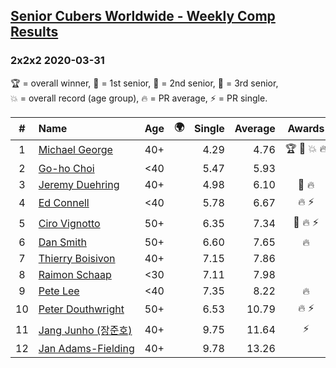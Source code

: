 <style>table {white-space: nowrap;}</style>
<link rel="stylesheet" type="text/css" href="/scw-comp/css/flags.css" />

## [Senior Cubers Worldwide - Weekly Comp Results](/scw-comp/results/)
### 2x2x2 2020-03-31

<span style="white-space: nowrap;">🏆 = overall winner</span>, <span style="white-space: nowrap;">🥇 = 1st senior</span>, <span style="white-space: nowrap;">🥈 = 2nd senior</span>, <span style="white-space: nowrap;">🥉 = 3rd senior</span>, <span style="white-space: nowrap;">💥 = overall record (age group)</span>, <span style="white-space: nowrap;">🔥 = PR average</span>, <span style="white-space: nowrap;">⚡ = PR single</span>.

| # | Name | Age | 🌍 | Single | Average | Awards | Solve 1 | Solve 2 | Solve 3 | Solve 4 | Solve 5 | Video |
| :--: | :-- | :--: | :--: | --: | --: | :--: | --: | --: | --: | --: | --: | :-- |
| 1 | [Michael George](../../persons/michael_george/222.md) | 40+ | <i class="flag flag-GB" /> | 4.29 | 4.76 | 🏆 🥇 💥 🔥 | 5.83 | 4.29 | 4.88 | 4.86 | 4.54 | [Desktop](https://www.facebook.com/events/637372103486119/permalink/637382556818407) / [Mobile](https://m.facebook.com/events/637372103486119?view=permalink&id=637382556818407) |
| 2 | [Go-ho Choi](../../persons/go_ho_choi/222.md) | <40 | <i class="flag flag-KR" /> | 5.47 | 5.93 |  | 5.47 | 5.50 | 6.58 | 5.70 | 9.38 | [Desktop](https://www.facebook.com/events/637372103486119/permalink/641025749787421) / [Mobile](https://m.facebook.com/events/637372103486119?view=permalink&id=641025749787421) |
| 3 | [Jeremy Duehring](../../persons/jeremy_duehring/222.md) | 40+ | <i class="flag flag-US" /> | 4.98 | 6.10 | 🥈 🔥 | 5.68 | 4.98 | 7.45 | 5.81 | 6.81 | [Desktop](https://www.facebook.com/events/637372103486119/permalink/638302930059703) / [Mobile](https://m.facebook.com/events/637372103486119?view=permalink&id=638302930059703) |
| 4 | [Ed Connell](../../persons/ed_connell/222.md) | <40 | <i class="flag flag-IE" /> | 5.78 | 6.67 | 🔥 ⚡ | 8.05 | 6.14 | 7.39 | 5.78 | 6.48 | [Desktop](https://www.facebook.com/events/637372103486119/permalink/638709733352356) / [Mobile](https://m.facebook.com/events/637372103486119?view=permalink&id=638709733352356) |
| 5 | [Ciro Vignotto](../../persons/ciro_vignotto/222.md) | 50+ | <i class="flag flag-IT" /> | 6.35 | 7.34 | 🥉 🔥 ⚡ | 6.35 | 7.49 | 7.32 | 8.74 | 7.21 | [Desktop](https://www.facebook.com/events/637372103486119/permalink/637582320131764) / [Mobile](https://m.facebook.com/events/637372103486119?view=permalink&id=637582320131764) |
| 6 | [Dan Smith](../../persons/dan_smith/222.md) | 50+ | <i class="flag flag-US" /> | 6.60 | 7.65 | 🔥 | 6.99 | 7.90 | 9.91 | 8.07 | 6.60 | [Desktop](https://www.facebook.com/events/637372103486119/permalink/640639133159416) / [Mobile](https://m.facebook.com/events/637372103486119?view=permalink&id=640639133159416) |
| 7 | [Thierry Boisivon](../../persons/thierry_boisivon/222.md) | 40+ | <i class="flag flag-FR" /> | 7.15 | 7.86 |  | 8.18 | 7.18 | 8.21 | 7.15 | 8.91 | [Desktop](https://www.facebook.com/events/637372103486119/permalink/639517979938198) / [Mobile](https://m.facebook.com/events/637372103486119?view=permalink&id=639517979938198) |
| 8 | [Raimon Schaap](../../persons/raimon_schaap/222.md) | <30 | <i class="flag flag-NL" /> | 7.11 | 7.98 |  | 9.77 | 8.12 | 7.92 | 7.90 | 7.11 | [Desktop](https://www.facebook.com/events/637372103486119/permalink/637500390139957) / [Mobile](https://m.facebook.com/events/637372103486119?view=permalink&id=637500390139957) |
| 9 | [Pete Lee](../../persons/pete_lee/222.md) | <40 | <i class="flag flag-GB" /> | 7.35 | 8.22 | 🔥 | 8.47 | 7.35 | 8.27 | 7.91 | 25.04 | [Desktop](https://www.facebook.com/events/637372103486119/permalink/639529199937076) / [Mobile](https://m.facebook.com/events/637372103486119?view=permalink&id=639529199937076) |
| 10 | [Peter Douthwright](../../persons/peter_douthwright/222.md) | 50+ | <i class="flag flag-CA" /> | 6.53 | 10.79 | 🔥 ⚡ | 10.94 | 10.46 | 10.97 | 13.84 | 6.53 | [Desktop](https://www.facebook.com/events/637372103486119/permalink/641080066448656) / [Mobile](https://m.facebook.com/events/637372103486119?view=permalink&id=641080066448656) |
| 11 | [Jang Junho (장준호)](../../persons/jang_junho/222.md) | 40+ | <i class="flag flag-KR" /> | 9.75 | 11.64 | ⚡ | 13.12 | 9.75 | 11.05 | 12.52 | 11.34 | [Desktop](https://www.facebook.com/events/637372103486119/permalink/637410080148988) / [Mobile](https://m.facebook.com/events/637372103486119?view=permalink&id=637410080148988) |
| 12 | [Jan Adams-Fielding](../../persons/jan_adams_fielding/222.md) | 40+ | <i class="flag flag-GB" /> | 9.78 | 13.26 |  | 11.91 | 15.28 | 14.93 | 12.93 | 9.78 | [Desktop](https://www.facebook.com/events/637372103486119/permalink/641368433086486) / [Mobile](https://m.facebook.com/events/637372103486119?view=permalink&id=641368433086486) |

<!-- Global site tag (gtag.js) - Google Analytics -->
<script async src="https://www.googletagmanager.com/gtag/js?id=UA-86348435-3"></script>
<script>window.dataLayer = window.dataLayer || []; function gtag() {dataLayer.push(arguments);} gtag('js', new Date()); gtag('config', 'UA-86348435-3');</script>
